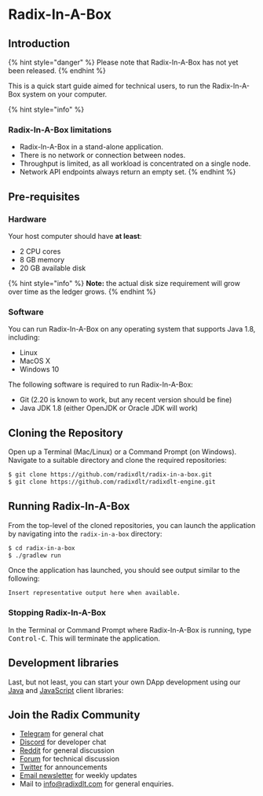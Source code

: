 # Radix-In-A-Box

## Introduction  <a id="introduction"></a>

{% hint style="danger" %}
Please note that Radix-In-A-Box has not yet been released.
{% endhint %}

This is a quick start guide aimed for technical users, to run the Radix-In-A-Box system on your computer.

{% hint style="info" %}
### Radix-In-A-Box limitations

* Radix-In-A-Box in a stand-alone application.
* There is no network or connection between nodes.
* Throughput is limited, as all workload is concentrated on a single node.
* Network API endpoints always return an empty set.
{% endhint %}

## Pre-requisites  <a id="pre-requisites"></a>

### Hardware  <a id="hardware"></a>

Your host computer should have **at least**:

* 2 CPU cores
* 8 GB memory
* 20 GB available disk

{% hint style="info" %}
**Note:** the actual disk size requirement will grow over time as the ledger grows.
{% endhint %}

### Software  <a id="software"></a>

You can run Radix-In-A-Box on any operating system that supports Java 1.8, including:

* Linux
* MacOS X
* Windows 10

The following software is required to run Radix-In-A-Box:

* Git (2.20 is known to work, but any recent version should be fine)
* Java JDK 1.8 (either OpenJDK or Oracle JDK will work)

## Cloning the Repository  <a id="cloning-repository"></a>

Open up a Terminal \(Mac/Linux\) or a Command Prompt \(on Windows\). Navigate to a suitable directory and clone the required repositories:

```bash
$ git clone https://github.com/radixdlt/radix-in-a-box.git
$ git clone https://github.com/radixdlt/radixdlt-engine.git
```

## Running Radix-In-A-Box <a id="running-radixinabox"></a>

From the top-level of the cloned repositories, you can launch the application by navigating into the `radix-in-a-box` directory:

```bash
$ cd radix-in-a-box
$ ./gradlew run
```

Once the application has launched, you should see output similar to the following:

```text
Insert representative output here when available.
```

### Stopping Radix-In-A-Box  <a id="stopping-radixinabox"></a>

In the Terminal or Command Prompt where Radix-In-A-Box is running, type <kbd>Control-C</kbd>.  This will terminate the application.

## Development libraries

Last, but not least, you can start your own DApp development using our [Java](https://docs.radixdlt.com/radixdlt-java/) and [JavaScript](https://docs.radixdlt.com/radixdlt-js/) client libraries:

## Join the Radix Community

* ​[Telegram](https://t.me/radix_dlt) for general chat
* ​[Discord](https://discord.gg/7Q7HSZZ) for developer chat
* ​[Reddit](https://reddit.com/r/radix) for general discussion
* ​[Forum](https://forum.radixdlt.com/) for technical discussion
* ​[Twitter](https://twitter.com/radixdlt) for announcements
* ​[Email newsletter](https://radixdlt.typeform.com/to/nyKvMV) for weekly updates
* Mail to [info@radixdlt.com](mailto:info@radixdlt.com) for general enquiries.
